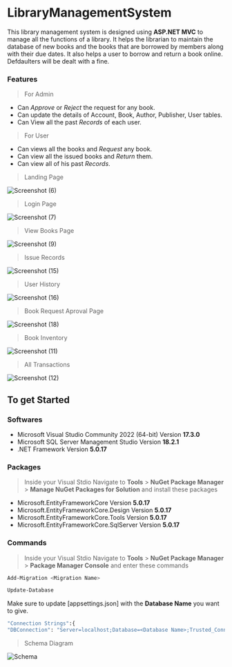 # LibraryManagementSystem

This library management system is designed using **ASP.NET MVC** to manage all the functions of a library. It helps the librarian to maintain the database of new books and the books that are borrowed by members along with their due dates. It also helps a user to borrow and return a book online. Defdaulters will be dealt with a fine.
### Features
> For Admin
 * Can *Approve* or *Reject* the request for any book.
 * Can update the details of Account, Book, Author, Publisher, User tables.
 * Can View all the past *Records* of each user.
> For User
* Can views all the books and *Request* any book.
* Can view all the issued books and *Return* them.
* Can view all of his past *Records*.

> Landing Page

![Screenshot (6)](https://user-images.githubusercontent.com/109413947/184697020-b5d4f15b-e8d5-4659-a331-f7137d3bacdb.png)


> Login Page

![Screenshot (7)](https://user-images.githubusercontent.com/109413947/184697079-fb6eeef8-dfc9-4d91-8b8e-827d1c965fad.png)


> View Books Page



![Screenshot (9)](https://user-images.githubusercontent.com/109413947/184697147-14e3633f-a664-46d2-a9e8-545521ba9df4.png)



> Issue Records

![Screenshot (15)](https://user-images.githubusercontent.com/109413947/184697213-f03018a2-b3a0-44dc-83c8-58764c8aa6ba.png)


>User History

![Screenshot (16)](https://user-images.githubusercontent.com/109413947/184697265-892ad081-0bea-45f8-828c-31239acfe555.png)


>Book Request Aproval Page

![Screenshot (18)](https://user-images.githubusercontent.com/109413947/184698209-b93a4ae9-443e-4a29-bd15-1d0817247195.png)


>Book Inventory

![Screenshot (11)](https://user-images.githubusercontent.com/109413947/184698343-1ea4df67-7b11-4271-a8cd-0e399b412aa8.png)


>All Transactions

![Screenshot (12)](https://user-images.githubusercontent.com/109413947/184698453-f7a8bf07-f725-415e-8d7f-4b98fde41575.png)


## To get Started
### Softwares
* Microsoft Visual Studio Community 2022 (64-bit) Version **17.3.0**
* Microsoft SQL Server Management Studio Version **18.2.1**
* .NET Framework Version **5.0.17**

### Packages
> Inside your Visual Stdio Navigate to 
**Tools** > **NuGet Package Manager** > **Manage NuGet Packages for Solution**
and install these packages

* Microsoft.EntityFrameworkCore Version **5.0.17**
* Microsoft.EntityFrameworkCore.Design Version **5.0.17**
* Microsoft.EntityFrameworkCore.Tools Version **5.0.17**
* Microsoft.EntityFrameworkCore.SqlServer Version **5.0.17**

### Commands
> Inside your Visual Stdio Navigate to 
**Tools** > **NuGet Package Manager** > **Package Manager Console**
and enter these commands
```sh
Add-Migration <Migration Name>
```
```sh
Update-Database
```
Make sure to update [appsettings.json] with the **Database Name** you want to give.
```sh
"Connection Strings":{
"DBConnection": "Server=localhost;Database=<Database Name>;Trusted_Connection=True;"}
```

> Schema Diagram

![Schema](https://user-images.githubusercontent.com/109413947/184699525-342e223e-777f-49f3-a683-7b56fddca1a3.png)
